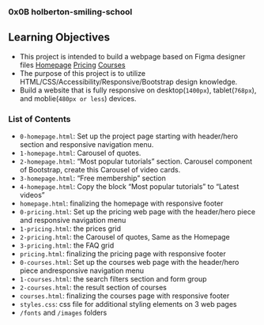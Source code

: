### 0x0B holberton-smiling-school

## Learning Objectives
- This project is intended to build a webpage based on Figma designer files
[Homepage](https://www.figma.com/file/QYQqMYbdpAHL5xTclwJKSI/Homepage?node-id=0%3A1)
[Pricing](https://www.figma.com/file/KLAI53jdYpfFNEy0O79ymB/Pricing)
[Courses](https://www.figma.com/file/ivg3abH1HLmMayBgjGg1Qf/Courses)
- The purpose of this project is to utilize HTML/CSS/Accessibility/Responsive/Bootstrap design knowledge.
- Build a website that is fully responsive on desktop(`1400px`), tablet(`768px`), and moblie(`480px or less`) devices. 


### List of Contents
- `0-homepage.html`: Set up the project page starting with header/hero section and responsive navigation menu. 
- `1-homepage.html`: Carousel of quotes.
- `2-homepage.html`: “Most popular tutorials” section. Carousel component of Bootstrap, create this Carousel of video cards.
- `3-homepage.html`: “Free membership” section 
- `4-homepage.html`: Copy the block “Most popular tutorials” to “Latest videos” 
- `homepage.html`: finalizing the homepage with responsive footer
- `0-pricing.html`: Set up the pricing web page with the header/hero piece and responsive navigation menu
- `1-pricing.html`: the prices grid
- `2-pricing.html`: the Carousel of quotes, Same as the Homepage
- `3-pricing.html`:  the FAQ grid
- `pricing.html`: finalizing the pricing page with responsive footer
- `0-courses.html`: Set up the courses web page with the header/hero piece andresponsive navigation menu
- `1-courses.html`: the search filters section and form group
- `2-courses.html`: the result section of courses
- `courses.html`: finalizing the courses page with responsive footer
- `styles.css`: css file for additional styling elements on 3 web pages
- `/fonts` and `/images` folders 
